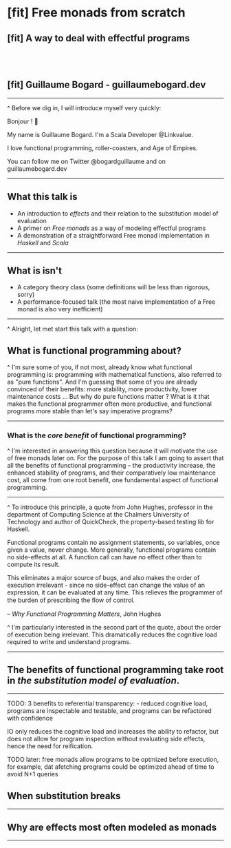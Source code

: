 # [fit] Free monads from scratch
## [fit] A way to deal with effectful programs
## <br />
## [fit] Guillaume Bogard - guillaumebogard.dev

---

^ Before we dig in, I will introduce myself very quickly:

Bonjour ! 👋

My name is Guillaume Bogard. I'm a Scala Developer @Linkvalue.

I love functional programming, roller-coasters, and Age of Empires.

You can follow me on Twitter @bogardguillaume and on guillaumebogard.dev

---

## What this talk is

- An introduction to *effects* and their relation to the substitution model of evaluation
- A primer on *Free monads* as a way of modeling effectful programs
- A demonstration of a straightforward Free monad implementation in *Haskell* and *Scala*

---

## What is isn't

- A category theory class (some definitions will be less than rigorous, sorry)
- A performance-focused talk (the most naive implementation of a Free monad is also very inefficient)

---

^ Alright, let met start this talk with a question:

## What is functional programming about?

^ I'm sure some of you, if not most, already know what functional programming is: programming with mathematical functions, also referred to as "pure functions". 
And I'm guessing that some of you are already convinced of their benefits: more stability, more productivity, lower maintenance costs ...
But why do pure functions matter ? What is it that makes the functional programmer often more productive, and functional programs more stable than let's say imperative programs?

---

### What is the *core benefit* of functional programming?

^ I'm interested in answering this question because it will motivate the use of free monads later on.
For the purpose of this talk I am going to assert that all the benefits of functional programming – the productivity increase, the enhanced stability of programs, and their comparatively
low maintenance cost, all come from one root benefit, one fundamental aspect of functional programming.

---

^ To introduce this principle, a quote from John Hughes, professor in the department of Computing Science at the Chalmers University of Technology and author of QuickCheck, the property-based testing lib for Haskell.

Functional programs contain no assignment statements, so variables, once given a value, never change. More generally, functional programs contain no side-effects at all. A function call can have no effect other than to compute its result. 

This eliminates a major source of bugs, and also makes the order of execution irrelevant - since no side-effect can change the value of an expression, it can be evaluated at any time. This relieves the programmer of the burden of prescribing the ﬂow of control.

– *Why Functional Programming Matters*, John Hughes

^ I'm particularly interested in the second part of the quote, about the order of execution being irrelevant. 
This dramatically reduces the cognitive load required to write and understand programs.

---

## The benefits of functional programming take root in *the substitution model of evaluation*.

---

TODO: 3 benefits to referential transparency: - reduced cognitive load, programs are inspectable and testable, and programs can
be refactored with confidence

IO only reduces the cognitive load and increases the ability to refactor, but does not allow for program inspection without evaluating side effects, hence
the need for reification.

TODO later: free monads allow programs to be optmized before execution, for example, dat afetching programs could be optimized ahead of time to avoid N+1 queries


## When substitution breaks

---

## Why are effects most often modeled as monads

---

